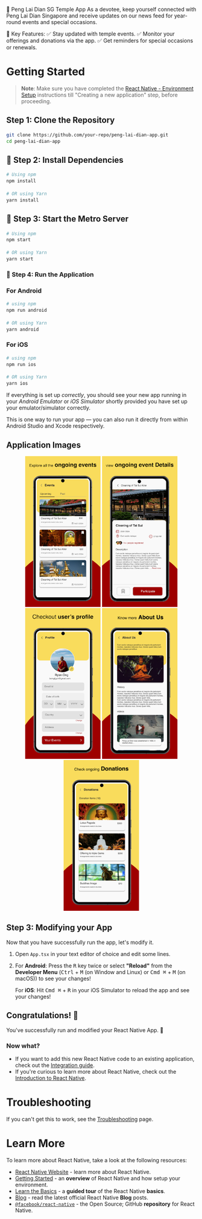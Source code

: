 📱 Peng Lai Dian SG Temple App
As a devotee, keep yourself connected with Peng Lai Dian Singapore and receive updates on our news feed for year-round events and special occasions.

🌟 Key Features:
✅ Stay updated with temple events.
✅ Monitor your offerings and donations via the app.
✅ Get reminders for special occasions or renewals.

# Getting Started

>**Note**: Make sure you have completed the [React Native - Environment Setup](https://reactnative.dev/docs/environment-setup) instructions till "Creating a new application" step, before proceeding.


## Step 1: Clone the Repository

```bash
git clone https://github.com/your-repo/peng-lai-dian-app.git
cd peng-lai-dian-app
```

## 📌 Step 2: Install Dependencies

```bash
# Using npm
npm install

# OR using Yarn
yarn install
```

## 📌 Step 3: Start the Metro Server

```bash
# Using npm
npm start

# OR using Yarn
yarn start
```

### 📌 Step 4: Run the Application
### For Android

```bash
# using npm
npm run android

# OR using Yarn
yarn android
```

### For iOS

```bash
# using npm
npm run ios

# OR using Yarn
yarn ios
```

If everything is set up _correctly_, you should see your new app running in your _Android Emulator_ or _iOS Simulator_ shortly provided you have set up your emulator/simulator correctly.

This is one way to run your app — you can also run it directly from within Android Studio and Xcode respectively.

## Application Images

<p align="center">
  <img src="src/assets/images/1.webp" alt="Image 1" width="200"/>
  <img src="src/assets/images/2.webp" alt="Image 2" width="200"/>
  <img src="src/assets/images/3.webp" alt="Image 3" width="200"/>
  <img src="src/assets/images/5.webp" alt="Image 5" width="200"/>
  <img src="src/assets/images/6.webp" alt="Image 6" width="200"/>
</p>



## Step 3: Modifying your App

Now that you have successfully run the app, let's modify it.

1. Open `App.tsx` in your text editor of choice and edit some lines.
2. For **Android**: Press the <kbd>R</kbd> key twice or select **"Reload"** from the **Developer Menu** (<kbd>Ctrl</kbd> + <kbd>M</kbd> (on Window and Linux) or <kbd>Cmd ⌘</kbd> + <kbd>M</kbd> (on macOS)) to see your changes!

   For **iOS**: Hit <kbd>Cmd ⌘</kbd> + <kbd>R</kbd> in your iOS Simulator to reload the app and see your changes!

## Congratulations! :tada:

You've successfully run and modified your React Native App. :partying_face:

### Now what?

- If you want to add this new React Native code to an existing application, check out the [Integration guide](https://reactnative.dev/docs/integration-with-existing-apps).
- If you're curious to learn more about React Native, check out the [Introduction to React Native](https://reactnative.dev/docs/getting-started).

# Troubleshooting

If you can't get this to work, see the [Troubleshooting](https://reactnative.dev/docs/troubleshooting) page.

# Learn More

To learn more about React Native, take a look at the following resources:

- [React Native Website](https://reactnative.dev) - learn more about React Native.
- [Getting Started](https://reactnative.dev/docs/environment-setup) - an **overview** of React Native and how setup your environment.
- [Learn the Basics](https://reactnative.dev/docs/getting-started) - a **guided tour** of the React Native **basics**.
- [Blog](https://reactnative.dev/blog) - read the latest official React Native **Blog** posts.
- [`@facebook/react-native`](https://github.com/facebook/react-native) - the Open Source; GitHub **repository** for React Native.
